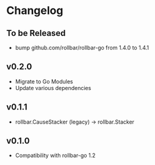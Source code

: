 # Changelog

## To be Released

* bump github.com/rollbar/rollbar-go from 1.4.0 to 1.4.1

## v0.2.0

* Migrate to Go Modules
* Update various dependencies

## v0.1.1

* rollbar.CauseStacker (legacy) -> rollbar.Stacker

## v0.1.0

* Compatibility with rollbar-go 1.2
